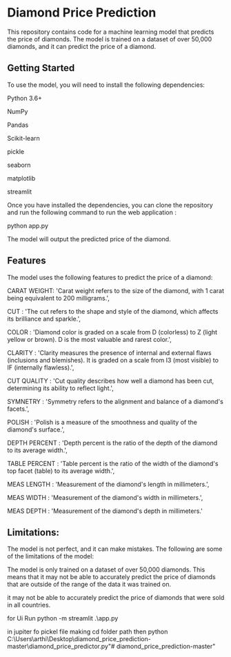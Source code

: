 # Diamond Price Prediction

This repository contains code for a machine learning model that predicts the price of diamonds. The model is trained on a dataset of over 50,000 diamonds, and it can predict the price of a diamond.

## Getting Started
To use the model, you will need to install the following dependencies:

Python 3.6+

NumPy

Pandas

Scikit-learn

pickle

seaborn

matplotlib

streamlit

Once you have installed the dependencies, you can clone the repository and run the following command to run the web application :

python app.py

The model will output the predicted price of the diamond.

## Features
The model uses the following features to predict the price of a diamond:

CARAT WEIGHT: 'Carat weight refers to the size of the diamond, with 1 carat being equivalent to 200 milligrams.',

CUT : 'The cut refers to the shape and style of the diamond, which affects its brilliance and sparkle.',

COLOR : 'Diamond color is graded on a scale from D (colorless) to Z (light yellow or brown). D is the most valuable and rarest color.',

CLARITY : 'Clarity measures the presence of internal and external flaws (inclusions and blemishes). It is graded on a scale from I3 (most visible) to IF (internally flawless).',

CUT QUALITY : 'Cut quality describes how well a diamond has been cut, determining its ability to reflect light.',

SYMNETRY : 'Symmetry refers to the alignment and balance of a diamond's facets.',

POLISH : 'Polish is a measure of the smoothness and quality of the diamond's surface.',

DEPTH PERCENT : 'Depth percent is the ratio of the depth of the diamond to its average width.',

TABLE PERCENT : 'Table percent is the ratio of the width of the diamond's top facet (table) to its average width.',

MEAS LENGTH : 'Measurement of the diamond's length in millimeters.',

MEAS WIDTH : 'Measurement of the diamond's width in millimeters.',

MEAS DEPTH : 'Measurement of the diamond's depth in millimeters.'

## Limitations:

The model is not perfect, and it can make mistakes. The following are some of the limitations of the model:

The model is only trained on a dataset of over 50,000 diamonds. This means that it may not be able to accurately predict the price of diamonds that are outside of the range of the data it was trained on.

it may not be able to accurately predict the price of diamonds that were sold in all countries.

for Ui Run
 python -m streamlit .\app.py

 in jupiter fo pickel file making
 cd folder path
 then 
 python C:\Users\arthi\Desktop\diamond_price_prediction-master\diamond_price_predictor.py"# diamond_price_prediction-master" 
